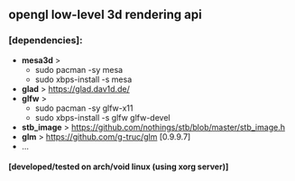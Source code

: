 ## opengl low-level 3d rendering api

### [dependencies]:
* **mesa3d** > 
	* sudo pacman -sy mesa
	* sudo xbps-install -s mesa
* **glad** > https://glad.dav1d.de/
* **glfw** > 
	* sudo pacman -sy glfw-x11
	* sudo xbps-install -s glfw glfw-devel
* **stb_image** > https://github.com/nothings/stb/blob/master/stb_image.h
* **glm** > https://github.com/g-truc/glm [0.9.9.7]
* ...

#### [developed/tested on arch/void linux (using xorg server)]